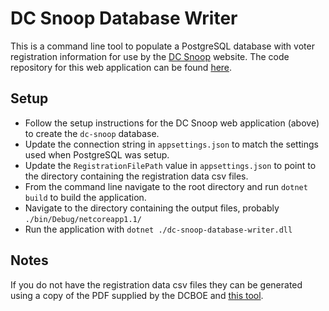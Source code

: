 # DC Snoop Database Writer
This is a command line tool to populate a PostgreSQL database with voter registration information for use by the [DC Snoop](https://www.dcsnoop.com) website. The code repository for this web application can be found [here](https://github.com/sethpuckett/dc-snoop).

## Setup

* Follow the setup instructions for the DC Snoop web application (above) to create the `dc-snoop` database.
* Update the connection string in `appsettings.json` to match the settings used when PostgreSQL was setup.
* Update the `RegistrationFilePath` value in `appsettings.json` to point to the directory containing the registration data csv files.
* From the command line navigate to the root directory and run `dotnet build` to build the application.
* Navigate to the directory containing the output files, probably `./bin/Debug/netcoreapp1.1/`
* Run the application with `dotnet ./dc-snoop-database-writer.dll`

## Notes

If you do not have the registration data csv files they can be generated using a copy of the PDF supplied by the DCBOE and [this tool](https://github.com/sethpuckett/registration-parser/tree/master/RegistrationParser).
